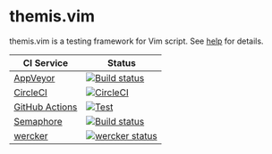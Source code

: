 # themis.vim

themis.vim is a testing framework for Vim script.
See [help](doc/themis.txt) for details.

CI Service                       | Status
----------                       | ------
[AppVeyor][AppVeyor-home]        | [![Build status][AppVeyor-badge]][AppVeyor-result]
[CircleCI][CircleCI-home]        | [![CircleCI][CircleCI-badge]][CircleCI-result]
[GitHub Actions][gh-action-home] | [![Test][gh-action-badge]][gh-action-result]
[Semaphore][Semaphore-home]      | [![Build status][Semaphore-badge]][Semaphore-result]
[wercker][wercker-home]          | [![wercker status][wercker-badge]][wercker-result]

[AppVeyor-home]: https://ci.appveyor.com/
[AppVeyor-badge]: https://ci.appveyor.com/api/projects/status/hr4us4ogbir0177i/branch/master?svg=true "Build status"
[AppVeyor-result]: https://ci.appveyor.com/project/thinca/vim-themis/branch/master
[CircleCI-home]: https://circleci.com/
[CircleCI-badge]: https://circleci.com/gh/thinca/vim-themis/tree/master.svg?style=svg "CircleCI"
[CircleCI-result]: https://circleci.com/gh/thinca/vim-themis/tree/master
[gh-action-home]: https://github.com/features/actions
[gh-action-badge]: ./../../actions/workflows/test.yml/badge.svg?branch=master "Test"
[gh-action-result]: ./../../actions/workflows/test.yml?query=branch%3Amaster
[Semaphore-home]: https://semaphoreci.com/
[Semaphore-badge]: https://thinca.semaphoreci.com/badges/vim-themis/branches/master.svg "Build status"
[Semaphore-result]: https://thinca.semaphoreci.com/projects/vim-themis
[wercker-home]: https://app.wercker.com/
[wercker-badge]: https://app.wercker.com/status/4c5cb9f41d67922a9bcb858a74ed5409/m/master "wercker status"
[wercker-result]: https://app.wercker.com/project/bykey/4c5cb9f41d67922a9bcb858a74ed5409
